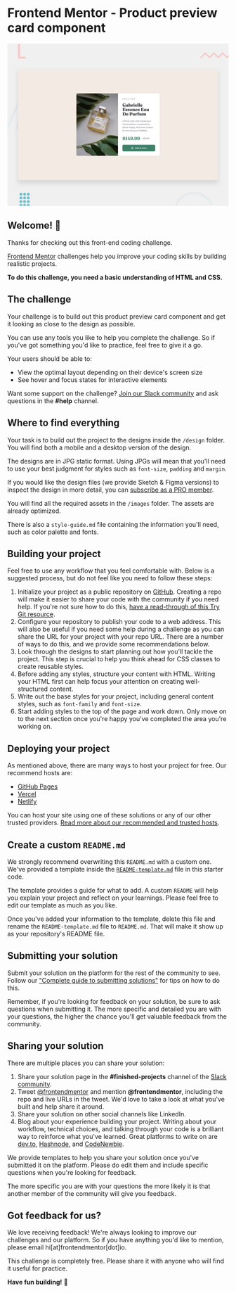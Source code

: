# Frontend Mentor - Product preview card component

![Design preview for the Product preview card component coding challenge](design/desktop-preview.jpg)

## Welcome! 👋

Thanks for checking out this front-end coding challenge.

[Frontend Mentor](https://www.frontendmentor.io) challenges help you improve your coding skills by
building realistic projects.

**To do this challenge, you need a basic understanding of HTML and CSS.**

## The challenge

Your challenge is to build out this product preview card component and get it looking as close to
the design as possible.

You can use any tools you like to help you complete the challenge. So if you've got something you'd
like to practice, feel free to give it a go.

Your users should be able to:

- View the optimal layout depending on their device's screen size
- See hover and focus states for interactive elements

Want some support on the challenge? [Join our Slack community](https://www.frontendmentor.io/slack)
and ask questions in the **#help** channel.

## Where to find everything

Your task is to build out the project to the designs inside the `/design` folder. You will find both
a mobile and a desktop version of the design.

The designs are in JPG static format. Using JPGs will mean that you'll need to use your best
judgment for styles such as `font-size`, `padding` and `margin`.

If you would like the design files (we provide Sketch & Figma versions) to inspect the design in
more detail, you can [subscribe as a PRO member](https://www.frontendmentor.io/pro).

You will find all the required assets in the `/images` folder. The assets are already optimized.

There is also a `style-guide.md` file containing the information you'll need, such as color palette
and fonts.

## Building your project

Feel free to use any workflow that you feel comfortable with. Below is a suggested process, but do
not feel like you need to follow these steps:

1. Initialize your project as a public repository on [GitHub](https://github.com/). Creating a repo
   will make it easier to share your code with the community if you need help. If you're not sure
   how to do this, [have a read-through of this Try Git resource](https://try.github.io/).
2. Configure your repository to publish your code to a web address. This will also be useful if you
   need some help during a challenge as you can share the URL for your project with your repo URL.
   There are a number of ways to do this, and we provide some recommendations below.
3. Look through the designs to start planning out how you'll tackle the project. This step is
   crucial to help you think ahead for CSS classes to create reusable styles.
4. Before adding any styles, structure your content with HTML. Writing your HTML first can help
   focus your attention on creating well-structured content.
5. Write out the base styles for your project, including general content styles, such
   as `font-family` and `font-size`.
6. Start adding styles to the top of the page and work down. Only move on to the next section once
   you're happy you've completed the area you're working on.

## Deploying your project

As mentioned above, there are many ways to host your project for free. Our recommend hosts are:

- [GitHub Pages](https://pages.github.com/)
- [Vercel](https://vercel.com/)
- [Netlify](https://www.netlify.com/)

You can host your site using one of these solutions or any of our other trusted
providers. [Read more about our recommended and trusted hosts](https://medium.com/frontend-mentor/frontend-mentor-trusted-hosting-providers-bf000dfebe).

## Create a custom `README.md`

We strongly recommend overwriting this `README.md` with a custom one. We've provided a template
inside the [`README-template.md`](../README.md) file in this starter code.

The template provides a guide for what to add. A custom `README` will help you explain your project
and reflect on your learnings. Please feel free to edit our template as much as you like.

Once you've added your information to the template, delete this file and rename
the `README-template.md` file to `README.md`. That will make it show up as your repository's README
file.

## Submitting your solution

Submit your solution on the platform for the rest of the community to see. Follow
our ["Complete guide to submitting solutions"](https://medium.com/frontend-mentor/a-complete-guide-to-submitting-solutions-on-frontend-mentor-ac6384162248)
for tips on how to do this.

Remember, if you're looking for feedback on your solution, be sure to ask questions when submitting
it. The more specific and detailed you are with your questions, the higher the chance you'll get
valuable feedback from the community.

## Sharing your solution

There are multiple places you can share your solution:

1. Share your solution page in the **#finished-projects** channel of
   the [Slack community](https://www.frontendmentor.io/slack).
2. Tweet [@frontendmentor](https://twitter.com/frontendmentor) and mention **@frontendmentor**,
   including the repo and live URLs in the tweet. We'd love to take a look at what you've built and
   help share it around.
3. Share your solution on other social channels like LinkedIn.
4. Blog about your experience building your project. Writing about your workflow, technical choices,
   and talking through your code is a brilliant way to reinforce what you've learned. Great
   platforms to write on are [dev.to](https://dev.to/), [Hashnode](https://hashnode.com/),
   and [CodeNewbie](https://community.codenewbie.org/).

We provide templates to help you share your solution once you've submitted it on the platform.
Please do edit them and include specific questions when you're looking for feedback.

The more specific you are with your questions the more likely it is that another member of the
community will give you feedback.

## Got feedback for us?

We love receiving feedback! We're always looking to improve our challenges and our platform. So if
you have anything you'd like to mention, please email hi[at]frontendmentor[dot]io.

This challenge is completely free. Please share it with anyone who will find it useful for practice.

**Have fun building!** 🚀
